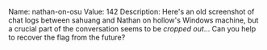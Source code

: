 Name: nathan-on-osu
Value: 142
Description: Here's an old screenshot of chat logs between sahuang and Nathan on hollow's Windows machine, but a crucial part of the conversation seems to be *cropped out*... Can you help to recover the flag from the future?
